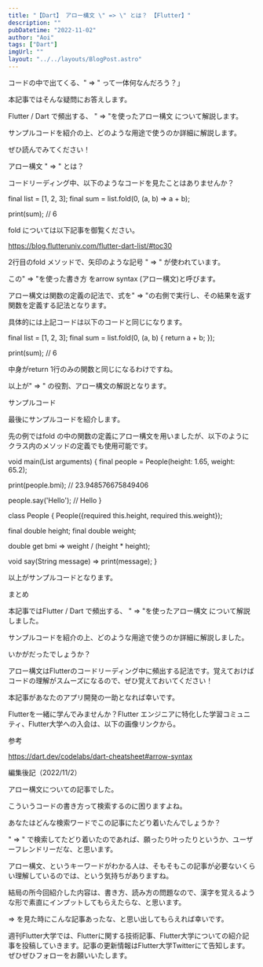 ```yaml
---
title: "【Dart】 アロー構文 \" => \" とは？ 【Flutter】"
description: ""
pubDatetime: "2022-11-02"
author: "Aoi"
tags: ["Dart"]
imgUrl: ""
layout: "../../layouts/BlogPost.astro"
---
```



コードの中で出てくる、" => " って一体何なんだろう？」



本記事ではそんな疑問にお答えします。



Flutter / Dart で頻出する、 " => "を使ったアロー構文 について解説します。



サンプルコードを紹介の上、どのような用途で使うのか詳細に解説します。



ぜひ読んでみてください！



アロー構文 " => " とは？



コードリーディング中、以下のようなコードを見たことはありませんか？



final list = <int>[1, 2, 3];
final sum = list.fold<int>(0, (a, b) => a + b);

print(sum); // 6




fold については以下記事を御覧ください。




https://blog.flutteruniv.com/flutter-dart-list/#toc30





2行目のfold メソッドで、矢印のような記号 " => " が使われています。



この" => "を使った書き方 をarrow syntax (アロー構文)と呼びます。



アロー構文は関数の定義の記法で、式を" => "の右側で実行し、その結果を返す関数を定義する記法となります。



具体的には上記コードは以下のコードと同じになります。



final list = <int>[1, 2, 3];
final sum = list.fold<int>(0, (a, b) {
  return a + b;
});

print(sum); // 6



中身がreturn 1行のみの関数と同じになるわけですね。



以上が" => " の役割、アロー構文の解説となります。



サンプルコード



最後にサンプルコードを紹介します。



先の例ではfold の中の関数の定義にアロー構文を用いましたが、以下のようにクラス内のメソッドの定義でも使用可能です。



void main(List<String> arguments) {
  final people = People(height: 1.65, weight: 65.2);

  print(people.bmi); // 23.948576675849406

  people.say('Hello'); // Hello
}

class People {
  People({required this.height, required this.weight});

  final double height;
  final double weight;

  double get bmi => weight / (height * height);

  void say(String message) => print(message);
}




以上がサンプルコードとなります。



まとめ



本記事ではFlutter / Dart で頻出する、 " => "を使ったアロー構文 について解説しました。



サンプルコードを紹介の上、どのような用途で使うのか詳細に解説しました。



いかがだったでしょうか？



アロー構文はFlutterのコードリーディング中に頻出する記法です。覚えておけばコードの理解がスムーズになるので、ぜひ覚えておいてください！



本記事があなたのアプリ開発の一助となれば幸いです。




Flutterを一緒に学んでみませんか？Flutter エンジニアに特化した学習コミュニティ、Flutter大学への入会は、以下の画像リンクから。










参考




https://dart.dev/codelabs/dart-cheatsheet#arrow-syntax




編集後記（2022/11/2）




アロー構文についての記事でした。



こういうコードの書き方って検索するのに困りますよね。



あなたはどんな検索ワードでこの記事にたどり着いたんでしょうか？



" => " で検索してたどり着いたのであれば、願ったり叶ったりというか、ユーザーフレンドリーだな、と思います。



アロー構文、というキーワードがわかる人は、そもそもこの記事が必要ないくらい理解しているのでは、という気持ちがありますね。



結局の所今回紹介した内容は、書き方、読み方の問題なので、漢字を覚えるような形で素直にインプットしてもらえたらな、と思います。



=> を見た時にこんな記事あったな、と思い出してもらえれば幸いです。





週刊Flutter大学では、Flutterに関する技術記事、Flutter大学についての紹介記事を投稿していきます。記事の更新情報はFlutter大学Twitterにて告知します。ぜひぜひフォローをお願いいたします。

